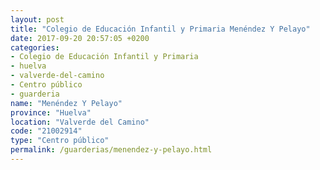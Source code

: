 ```yaml
---
layout: post
title: "Colegio de Educación Infantil y Primaria Menéndez Y Pelayo"
date: 2017-09-20 20:57:05 +0200
categories:
- Colegio de Educación Infantil y Primaria
- huelva
- valverde-del-camino
- Centro público
- guarderia
name: "Menéndez Y Pelayo"
province: "Huelva"
location: "Valverde del Camino"
code: "21002914"
type: "Centro público"
permalink: /guarderias/menendez-y-pelayo.html
---
```

